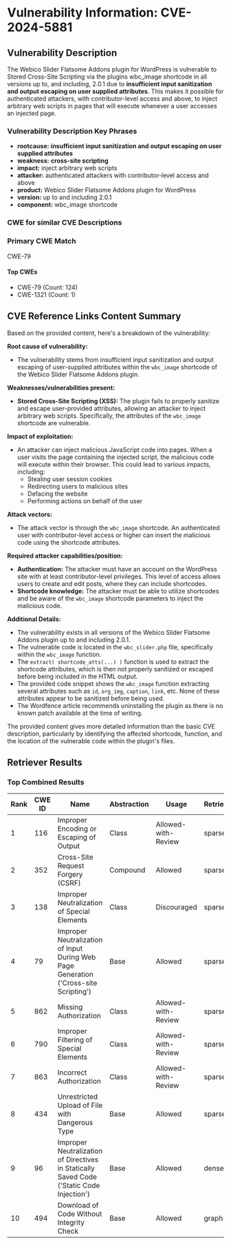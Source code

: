 # Vulnerability Information: CVE-2024-5881

## Vulnerability Description
The Webico Slider Flatsome Addons plugin for WordPress is vulnerable to Stored Cross-Site Scripting via the plugins wbc_image shortcode in all versions up to, and including, 2.0.1 due to **insufficient input sanitization and output escaping on user supplied attributes**. This makes it possible for authenticated attackers, with contributor-level access and above, to inject arbitrary web scripts in pages that will execute whenever a user accesses an injected page.

### Vulnerability Description Key Phrases
- **rootcause:** **insufficient input sanitization and output escaping on user supplied attributes**
- **weakness:** **cross-site scripting**
- **impact:** inject arbitrary web scripts
- **attacker:** authenticated attackers with contributor-level access and above
- **product:** Webico Slider Flatsome Addons plugin for WordPress
- **version:** up to and including 2.0.1
- **component:** wbc_image shortcode

### CWE for similar CVE Descriptions
### Primary CWE Match
CWE-79

#### Top CWEs
- CWE-79 (Count: 124)
- CWE-1321 (Count: 1)

## CVE Reference Links Content Summary
Based on the provided content, here's a breakdown of the vulnerability:

**Root cause of vulnerability:**
*   The vulnerability stems from insufficient input sanitization and output escaping of user-supplied attributes within the `wbc_image` shortcode of the Webico Slider Flatsome Addons plugin.

**Weaknesses/vulnerabilities present:**
*   **Stored Cross-Site Scripting (XSS):** The plugin fails to properly sanitize and escape user-provided attributes, allowing an attacker to inject arbitrary web scripts. Specifically, the attributes of the `wbc_image` shortcode are vulnerable.

**Impact of exploitation:**
*   An attacker can inject malicious JavaScript code into pages. When a user visits the page containing the injected script, the malicious code will execute within their browser. This could lead to various impacts, including:
    *   Stealing user session cookies
    *   Redirecting users to malicious sites
    *   Defacing the website
    *   Performing actions on behalf of the user

**Attack vectors:**
*   The attack vector is through the `wbc_image` shortcode. An authenticated user with contributor-level access or higher can insert the malicious code using the shortcode attributes.

**Required attacker capabilities/position:**
*   **Authentication:** The attacker must have an account on the WordPress site with at least contributor-level privileges. This level of access allows users to create and edit posts, where they can include shortcodes.
*   **Shortcode knowledge:** The attacker must be able to utilize shortcodes and be aware of the `wbc_image` shortcode parameters to inject the malicious code.

**Additional Details:**
*   The vulnerability exists in all versions of the Webico Slider Flatsome Addons plugin up to and including 2.0.1.
*   The vulnerable code is located in the `wbc_slider.php` file, specifically within the `wbc_image` function.
*   The `extract( shortcode_atts(...) )` function is used to extract the shortcode attributes, which is then not properly sanitized or escaped before being included in the HTML output.
*   The provided code snippet shows the `wbc_image` function extracting several attributes such as `id`, `org_img`, `caption`, `link`, etc. None of these attributes appear to be sanitized before being used.
*   The Wordfence article recommends uninstalling the plugin as there is no known patch available at the time of writing.

The provided content gives more detailed information than the basic CVE description, particularly by identifying the affected shortcode, function, and the location of the vulnerable code within the plugin's files.

## Retriever Results

### Top Combined Results

| Rank | CWE ID | Name | Abstraction | Usage  | Retrievers | Individual Scores |
|------|--------|------|-------------|-------|------------|-------------------|
| 1 | 116 | Improper Encoding or Escaping of Output | Class | Allowed-with-Review | sparse | 0.546 |
| 2 | 352 | Cross-Site Request Forgery (CSRF) | Compound | Allowed | sparse | 0.529 |
| 3 | 138 | Improper Neutralization of Special Elements | Class | Discouraged | sparse | 0.480 |
| 4 | 79 | Improper Neutralization of Input During Web Page Generation ('Cross-site Scripting') | Base | Allowed | sparse | 0.465 |
| 5 | 862 | Missing Authorization | Class | Allowed-with-Review | sparse | 0.412 |
| 6 | 790 | Improper Filtering of Special Elements | Class | Allowed-with-Review | sparse | 0.404 |
| 7 | 863 | Incorrect Authorization | Class | Allowed-with-Review | sparse | 0.390 |
| 8 | 434 | Unrestricted Upload of File with Dangerous Type | Base | Allowed | sparse | 0.386 |
| 9 | 96 | Improper Neutralization of Directives in Statically Saved Code ('Static Code Injection') | Base | Allowed | dense | 0.522 |
| 10 | 494 | Download of Code Without Integrity Check | Base | Allowed | graph | 0.002 |

